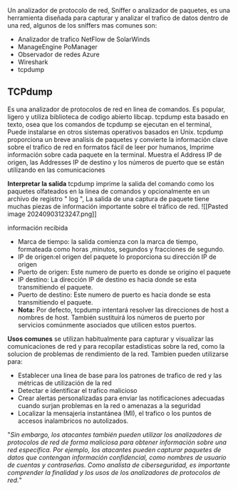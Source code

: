 Un analizador de protocolo de red, Sniffer o analizador de paquetes, es una herramienta diseñada para capturar y analizar el trafico de datos dentro de una red, algunos de los sniffers mas comunes son:
- Analizador de trafico NetFlow de SolarWinds 
- ManageEngine PoManager
- Observador de redes Azure
- Wireshark
- tcpdump


## TCPdump
Es una analizador de protocolos de red en linea de comandos. Es popular, ligero y utiliza biblioteca de codigo abierto libcap. tcpdump esta basado en texto, osea que los comandos de tcpdump se ejecutan en el terminal, Puede instalarse en otros sistemas operativos basados en Unix.
tcpdump proporciona un breve analisis de paquetes y convierte la información clave sobre el trafico de red en formatos fácil de leer por humanos, Imprime información sobre cada paquete en la terminal. Muestra el Address IP de origen, las Addresses IP de destino y los números de puerto que se están utilizando en las comunicaciones 

**Interpretar la salida**
tcpdump imprime la salida del comando como los paquetes olfateados en la linea de comandos y opcionalmente en un archivo de registro " log ", La salida de una captura de paquete tiene muchas piezas de información importante sobre el tráfico de red.
![[Pasted image 20240903123247.png]]

información recibida
- Marca de tiempo: la salida comienza con la marca de tiempo, formateada como horas ,minutos, segundos y fracciones de segundo.
- IP de origen:el origen del paquete lo proporciona su dirección IP de origen
- Puerto de origen: Este numero de puerto es donde se origino el paquete
- IP destino: La dirección IP de destino es hacia donde se esta transmitiendo el paquete.
- Puerto de destino: Este numero de puerto es hacia donde se esta transmitiendo el paquete.
- **Nota:** Por defecto, tcpdump intentará resolver las direcciones de host a nombres de host. También sustituirá los números de puerto por servicios comúnmente asociados que utilicen estos puertos.

**Usos comunes** se utilizan habitualmente para capturar y visualizar las comunicaciones de red y para recopilar estadisticas sobre la red, como la solucion de problemas de rendimiento de la red. Tambien pueden utilizarse para:
- Establecer una linea de base para los patrones de trafico de red y las métricas de utilización de la red
- Detectar e identificar el trafico malicioso 
- Crear alertas personalizadas para enviar las notificaciones adecuadas cuando surjan problemas en la red o amenazas a la seguridad
- Localizar la mensajeria instantánea (MI), el trafico o los puntos de accesos inalambricos no autolizados.

"*Sin embargo, los atacantes también pueden utilizar los analizadores de protocolos de red de forma maliciosa para obtener información sobre una red específica. Por ejemplo, los atacantes pueden capturar paquetes de datos que contengan información confidencial, como nombres de usuario de cuentas y contraseñas. Como analista de ciberseguridad, es importante comprender la finalidad y los usos de los analizadores de protocolos de red.*"
